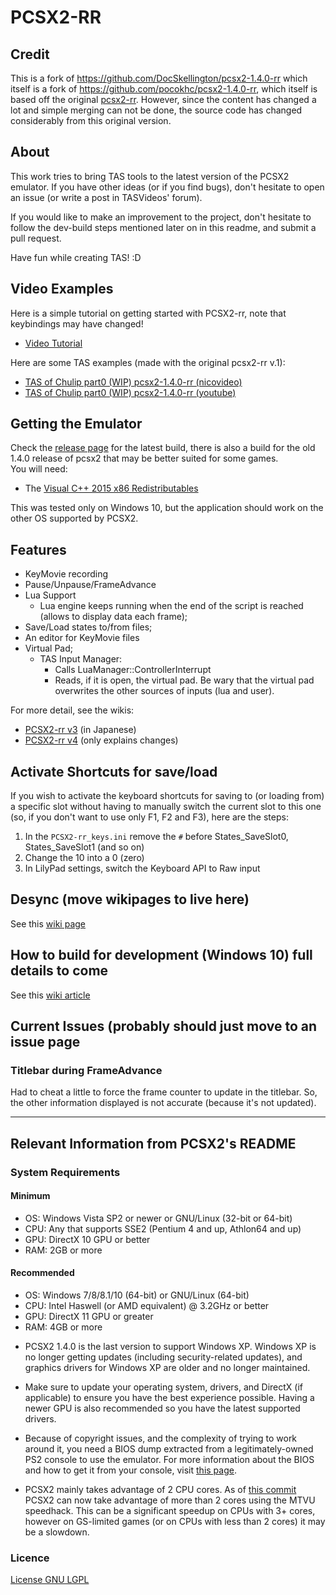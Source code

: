 # PCSX2-RR  
## Credit  
This is a fork of https://github.com/DocSkellington/pcsx2-1.4.0-rr which itself is a fork of https://github.com/pocokhc/pcsx2-1.4.0-rr, which itself is based off the original [pcsx2-rr](<https://code.google.com/archive/p/pcsx2-rr/>). However, since the content has changed a lot and simple merging can not be done, the source code has changed considerably from this original version.

## About  
This work tries to bring TAS tools to the latest version of the PCSX2 emulator.
If you have other ideas (or if you find bugs), don't hesitate to open an issue (or write a post in TASVideos' forum).  

If you would like to make an improvement to the project, don't hesitate to follow the dev-build steps mentioned later on in this readme, and submit a pull request.

Have fun while creating TAS! :D

## Video Examples  
Here is a simple tutorial on getting started with PCSX2-rr, note that keybindings may have changed!  
* [Video Tutorial](https://www.youtube.com/watch?v=1rgJ3jowxIo)  

Here are some TAS examples (made with the original pcsx2-rr v.1):  
* [TAS of Chulip part0 (WIP) pcsx2-1.4.0-rr (nicovideo)](http://www.nicovideo.jp/watch/sm30385451)  
* [TAS of Chulip part0 (WIP) pcsx2-1.4.0-rr (youtube)](https://youtu.be/Ib2MnRfCCzc)  

## Getting the Emulator  
Check the [release page](https://github.com/xTVaser/pcsx2-rr/releases) for the latest build, there is also a build for the old 1.4.0 release of pcsx2 that may be better suited for some games.  
You will need:  
* The [Visual C++ 2015 x86 Redistributables](https://www.microsoft.com/en-us/download/details.aspx?id=48145)

This was tested only on Windows 10, but the application should work on the other OS supported by PCSX2.  

## Features  
* KeyMovie recording  
* Pause/Unpause/FrameAdvance  
* Lua Support  
  * Lua engine keeps running when the end of the script is reached (allows to display data each frame);
* Save/Load states to/from files;  
* An editor for KeyMovie files  
* Virtual Pad;  
  * TAS Input Manager:  
    *  Calls LuaManager::ControllerInterrupt  
    *  Reads, if it is open, the virtual pad. Be wary that the virtual pad overwrites the other sources of inputs (lua and user).  


For more detail, see the wikis:
* [PCSX2-rr v3](https://github.com/pocokhc/pcsx2-1.4.0-rr/wiki) (in Japanese)
* [PCSX2-rr v4](https://github.com/DocSkellington/pcsx2-1.4.0-rr/wiki) (only explains changes)

## Activate Shortcuts for save/load  
If you wish to activate the keyboard shortcuts for saving to (or loading from) a specific slot without having to manually switch the current slot to this one (so, if you don't want to use only F1, F2 and F3), here are the steps:
1. In the `PCSX2-rr_keys.ini` remove the `#` before States_SaveSlot0, States_SaveSlot1 (and so on)
2. Change the 10 into a 0 (zero)
3. In LilyPad settings, switch the Keyboard API to Raw input

## Desync  (move wikipages to live here)
See this [wiki page](https://github.com/xTVaser/pcsx2-rr/wiki#key-movie-creation-assumption-procedure-updated-april-9-2017)
  
## How to build for development (Windows 10) full details to come
See this [wiki article](https://github.com/xTVaser/pcsx2-rr/wiki/Building-from-Source)

## Current Issues (probably should just move to an issue page  
### Titlebar during FrameAdvance  
Had to cheat a little to force the frame counter to update in the titlebar. So, the other information displayed is not accurate (because it's not updated).  


---



## Relevant Information from PCSX2's README
### System Requirements
#### Minimum
* OS: Windows Vista SP2 or newer or GNU/Linux (32-bit or 64-bit)
* CPU: Any that supports SSE2 (Pentium 4 and up, Athlon64 and up)
* GPU: DirectX 10 GPU or better
* RAM: 2GB or more

#### Recommended
* OS: Windows 7/8/8.1/10 (64-bit) or GNU/Linux (64-bit)
* CPU: Intel Haswell (or AMD equivalent) @ 3.2GHz or better
* GPU: DirectX 11 GPU or greater
* RAM: 4GB or more

- PCSX2 1.4.0 is the last version to support Windows XP. Windows XP is no longer getting updates (including security-related updates), and graphics drivers for Windows XP are older and no longer maintained.

- Make sure to update your operating system, drivers, and DirectX (if applicable) to ensure you have the best experience possible. Having a newer GPU is also recommended so you have the latest supported drivers.

- Because of copyright issues, and the complexity of trying to work around it, you need a BIOS dump extracted from a legitimately-owned PS2 console to use the emulator. For more information about the BIOS and how to get it from your console, visit [this page](http://pcsx2.net/config-guide/official-english-pcsx2-configuration-guide.html#Bios).

- PCSX2 mainly takes advantage of 2 CPU cores. As of [this commit](https://github.com/PCSX2/pcsx2/commit/ac9bf45) PCSX2 can now take advantage of more than 2 cores using the MTVU speedhack. This can be a significant speedup on CPUs with 3+ cores, however on GS-limited games (or on CPUs with less than 2 cores) it may be a slowdown.

### Licence
[License GNU LGPL](http://www.gnu.org/licenses/lgpl.html)  

